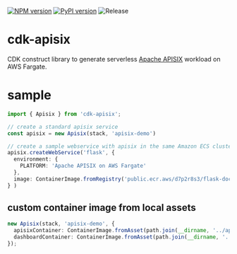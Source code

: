 [![NPM version](https://badge.fury.io/js/cdk-apisix.svg)](https://badge.fury.io/js/cdk-apisix)
[![PyPI version](https://badge.fury.io/py/cdk-apisix.svg)](https://badge.fury.io/py/cdk-apisix)
![Release](https://github.com/pahud/cdk-apisix/workflows/Release/badge.svg)


# cdk-apisix

CDK construct library to generate serverless [Apache APISIX](https://github.com/apache/apisix) workload on AWS Fargate.

# sample

```ts
import { Apisix } from 'cdk-apisix';

// create a standard apisix service
const apisix = new Apisix(stack, 'apisix-demo')

// create a sample webservice with apisix in the same Amazon ECS cluster
apisix.createWebService('flask', {
  environment: {
    PLATFORM: 'Apache APISIX on AWS Fargate'
  },
  image: ContainerImage.fromRegistry('public.ecr.aws/d7p2r8s3/flask-docker-sample'),
} )
```

## custom container image from local assets

```ts
new Apisix(stack, 'apisix-demo', {
  apisixContainer: ContainerImage.fromAsset(path.join(__dirname, '../apisix_container')),
  dashboardContainer: ContainerImage.fromAsset(path.join(__dirname, '../apisix_dashboard')),
});
```
